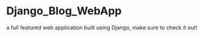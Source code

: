 # Django_Blog_WebApp
a full featured web application built using Django, make sure to check it out!
